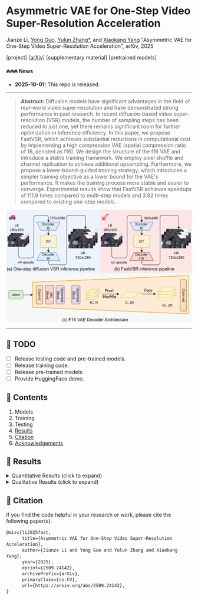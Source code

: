 # Asymmetric VAE for One-Step Video Super-Resolution Acceleration

Jianze Li, [Yong Guo](https://www.guoyongcs.com/), [Yulun Zhang*](http://yulunzhang.com/), and [Xiaokang Yang](https://scholar.google.com/citations?user=yDEavdMAAAAJ) "Asymmetric VAE for One-Step Video Super-Resolution Acceleration", arXiv, 2025

[project] [[arXiv](https://arxiv.org/abs/2509.24142)] [supplementary material] [pretrained models]



#### 🔥🔥🔥 News

- **2025-10-01:** This repo is released.

---

> **Abstract:** Diffusion models have significant advantages in the field of real-world video super-resolution and have demonstrated strong performance in past research. In recent diffusion-based video super-resolution (VSR) models, the number of sampling steps has been reduced to just one, yet there remains significant room for further optimization in inference efficiency. In this paper, we propose FastVSR, which achieves substantial reductions in computational cost by implementing a high compression VAE (spatial compression ratio of 16, denoted as f16). We design the structure of the f16 VAE and introduce a stable training framework. We employ pixel shuffle and channel replication to achieve additional upsampling. Furthermore, we propose a lower-bound-guided training strategy, which introduces a simpler training objective as a lower bound for the VAE's performance. It makes the training process more stable and easier to converge. Experimental results show that FastVSR achieves speedups of 111.9 times compared to multi-step models and 3.92 times compared to existing one-step models.

![](figs/model_arc.png)


---

## 🔖 TODO

- [ ] Release testing code and pre-trained models.
- [ ] Release training code. 
- [ ] Release pre-trained models.
- [ ] Provide HuggingFace demo.

## 🔗 Contents

1. Models
1. Training
1. Testing
1. [Results](#results)
1. [Citation](#citation)
1. [Acknowledgements](#acknowledgements)

## <a name="results"></a>🔎 Results

<details>
<summary>Quantitative Results (click to expand)</summary>

- Results in Table 1 of the main paper

<p align="center">
  <img width="900" src="figs/table1.png">
</p>

- Efficiency comparsion in Table 2 of the main paper

<p align="center">
  <img width="900" src="figs/table2.png">
</p>

</details>

<details>
<summary>Qualitative Results (click to expand)</summary>

- Results in Figure 4 of the main paper

<p align="center">
  <img width="900" src="figs/visual.png">
</p>


</details>

## <a name="citation"></a>📎 Citation

If you find the code helpful in your research or work, please cite the following paper(s).

```
@misc{li2025fast,
      title={Asymmetric VAE for One-Step Video Super-Resolution Acceleration}, 
      author={Jianze Li and Yong Guo and Yulun Zhang and Xiaokang Yang},
      year={2025},
      eprint={2509.24142},
      archivePrefix={arXiv},
      primaryClass={cs.CV},
      url={https://arxiv.org/abs/2509.24142}, 
}
```
